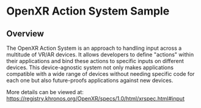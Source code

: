 # OpenXR Action System Sample

## Overview
The OpenXR Action System is an approach to handling input across a multitude of VR/AR devices. It allows developers to define "actions" within their applications and bind these actions to specific inputs on different devices. This device-agnostic system not only makes applications compatible with a wide range of devices without needing specific code for each one but also future-proofs applications against new devices.

More details can be viewed at: https://registry.khronos.org/OpenXR/specs/1.0/html/xrspec.html#input
